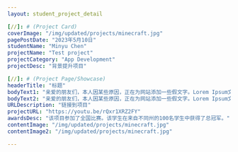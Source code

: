 ```yaml
---
layout: student_project_detail

[//]: # (Project Card)
coverImage: "/img/updated/projects/minecraft.jpg"
pagePostDate: "2023年5月10日"
studentName: "Minyu Chen"
projectName: "Test project"
projectCategory: "App Development"
projectDesc: "背景提升项目"

[//]: # (Project Page/Showcase)
headerTitle: "标题"
bodyText1: "亲爱的朋友们，本人因某些原因，正在为网站添加一些假文字。Lorem Ipsum文本是印刷及排版业所常用的假文字，也被称为乱数假文。"
bodyText2: "亲爱的朋友们，本人因某些原因，正在为网站添加一些假文字。Lorem Ipsum文本是印刷及排版业所常用的假文字，也被称为乱数假文。"
URLDescription: "链接到项目"
projectURL: "https://youtu.be/rQxr1XRZ2FY"
awardsDesc: "该项目参加了全国比赛。该学生在来自不同州的100名学生中获得了总冠军。"
contentImage: "/img/updated/projects/minecraft.jpg"
contentImage2: "/img/updated/projects/minecraft.jpg"

---
```

